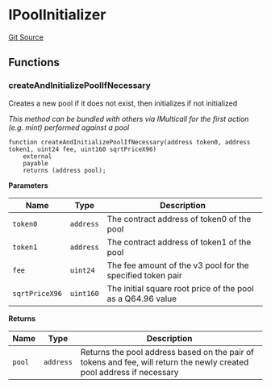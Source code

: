 # IPoolInitializer
[Git Source](https://github.com/zeta-chain/protocol-contracts/blob/760564b6e2ea95b8954e5fd40389cee0cb168d35/contracts/evm/testing/TestUniswapV3Contracts.sol)


## Functions
### createAndInitializePoolIfNecessary

Creates a new pool if it does not exist, then initializes if not initialized

*This method can be bundled with others via IMulticall for the first action (e.g. mint) performed against a pool*


```solidity
function createAndInitializePoolIfNecessary(address token0, address token1, uint24 fee, uint160 sqrtPriceX96)
    external
    payable
    returns (address pool);
```
**Parameters**

|Name|Type|Description|
|----|----|-----------|
|`token0`|`address`|The contract address of token0 of the pool|
|`token1`|`address`|The contract address of token1 of the pool|
|`fee`|`uint24`|The fee amount of the v3 pool for the specified token pair|
|`sqrtPriceX96`|`uint160`|The initial square root price of the pool as a Q64.96 value|

**Returns**

|Name|Type|Description|
|----|----|-----------|
|`pool`|`address`|Returns the pool address based on the pair of tokens and fee, will return the newly created pool address if necessary|


